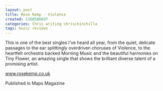 ```yaml
---
layout: post
title: Rose Kemp - Violence
created: 1160586697
categories: Chris writing chrischinchilla
tags: music reviews
---
```


This is one of the best singles I've heard all year, from the quiet, delicate passages to the ear splittingly overdriven choruses of Violence, to the heartfelt orchestra backed Morning Music and the beautiful harmonies on Tiny Flower, an amazing single that shows the brilliant diverse talent of a promising artist.

<a href='http://www.rosekemp.co.uk' target='_blank'>www.rosekemp.co.uk</a>

Published in Maps Magazine
